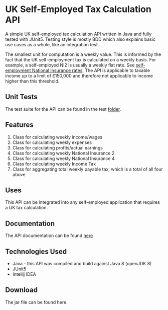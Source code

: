 # UK Self-Employed Tax Calculation API
A simple UK self-employed tax calculation API written in Java and fully tested with JUnit5.
Testing style is mostly BDD which also explains basic use cases as a whole, like an integration test. 

The smallest unit for computation is a weekly value. This is informed by the fact that the UK self-employment tax is calculated on a weekly basis. For example, a self-employed NI2 is usually a weekly flat rate. See [self-employment National Insurance rates](https://www.gov.uk/self-employed-national-insurance-rates). The API is applicable to taxable income up to a limit of £150,000 and therefore not applicable to income higher than this threshold. 

## Unit Tests
The test suite for the API can be found in the test [folder](https://github.com/Codeama/TaxCalculationAPI/tree/master/src/test/java/com/bukola).

##  Features
1. Class for calculating weekly income/wages
2. Class for calculating weekly expenses
3. Class for calculating profits/actual earnings
4. Class for calculating weekly National Insurance 2
5. Class for calculating weekly National Insurance 4
6. Class for calculating weekly Income Tax
7. Class for aggregating total weekly payable tax, which is a total of all four above

## Uses
This API can be integrated into any self-employed application that requires a UK tax calculation.

## Documentation
The API documentation can be found [here](https://codeama.github.io/UK_Self-Employed_Tax_Calculation_API/)

## Technologies Used
- Java - this API was compiled and build against Java 8 (openJDK 8)
- JUnit5
- Intellij IDEA

## Download
The jar file can be found here.
